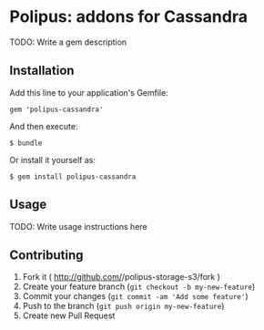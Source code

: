 # Polipus: addons for Cassandra

TODO: Write a gem description

## Installation

Add this line to your application's Gemfile:

    gem 'polipus-cassandra'

And then execute:

    $ bundle

Or install it yourself as:

    $ gem install polipus-cassandra

## Usage

TODO: Write usage instructions here

## Contributing

1. Fork it ( http://github.com/<my-github-username>/polipus-storage-s3/fork )
2. Create your feature branch (`git checkout -b my-new-feature`)
3. Commit your changes (`git commit -am 'Add some feature'`)
4. Push to the branch (`git push origin my-new-feature`)
5. Create new Pull Request
